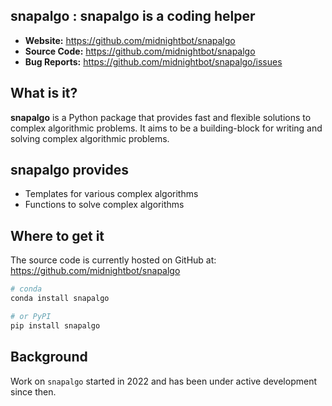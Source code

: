 ## snapalgo : snapalgo is a coding helper

- **Website:** https://github.com/midnightbot/snapalgo
- **Source Code:** https://github.com/midnightbot/snapalgo
- **Bug Reports:** https://github.com/midnightbot/snapalgo/issues

## What is it?

**snapalgo** is a Python package that provides fast and flexible solutions to complex algorithmic problems.
It aims to be a building-block for writing and solving complex algorithmic problems.

## snapalgo provides

- Templates for various complex algorithms
- Functions to solve complex algorithms

## Where to get it

The source code is currently hosted on GitHub at:
https://github.com/midnightbot/snapalgo

```sh
# conda
conda install snapalgo
```

```sh
# or PyPI
pip install snapalgo
```

## Background

Work on ``snapalgo`` started in 2022 and has been under active development since then.